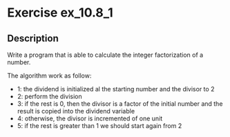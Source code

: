 # Exercise ex_10.8_1

## Description
Write a program that is able to calculate the integer factorization of
a number.

The algorithm work as follow:

  - 1: the dividend is initialized al the starting number and the divisor to 2
  - 2: perform the division
  - 3: if the rest is 0, then the divisor is a factor of the initial number and the result is copied into the dividend variable
  - 4: otherwise, the divisor is incremented of one unit
  - 5: if the rest is greater than 1 we should start again from 2
